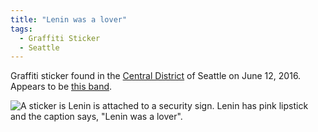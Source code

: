```yaml
---
title: "Lenin was a lover"
tags:
  - Graffiti Sticker
  - Seattle
---
```


Graffiti sticker found in the [Central District](https://en.wikipedia.org/wiki/Central_District,_Seattle) of Seattle on June 12, 2016. Appears to be [this band](https://leninwasalover.bandcamp.com/).

![A sticker is Lenin is attached to a security sign. Lenin has pink lipstick and the caption says, "Lenin was a lover".](/assets/images/2016/2016-06-12-lenin-was-a-lover.jpg)